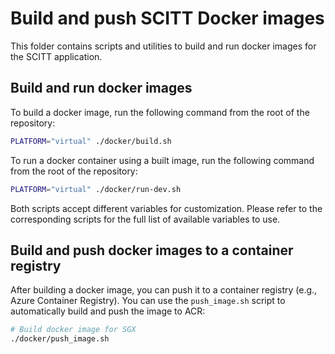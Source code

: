 # Build and push SCITT Docker images

This folder contains scripts and utilities to build and run docker images for the SCITT application.

## Build and run docker images

To build a docker image, run the following command from the root of the repository:

```bash
PLATFORM="virtual" ./docker/build.sh
```

To run a docker container using a built image, run the following command from the root of the repository:

```bash
PLATFORM="virtual" ./docker/run-dev.sh
```

Both scripts accept different variables for customization. Please refer to the corresponding scripts for the full list of available variables to use.

## Build and push docker images to a container registry

After building a docker image, you can push it to a container registry (e.g., Azure Container Registry). You can use the `push_image.sh` script to automatically build and push the image to ACR:

```bash
# Build docker image for SGX
./docker/push_image.sh
```
